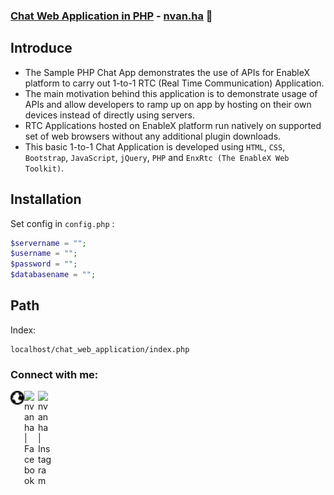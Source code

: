 ### [Chat Web Application in PHP][link] - [nvan.ha][website] 👋

## Introduce
- The Sample PHP Chat App demonstrates the use of APIs for EnableX platform to carry out 1-to-1 RTC (Real Time Communication) Application.
- The main motivation behind this application is to demonstrate usage of APIs and allow developers to ramp up on app by hosting on their own devices instead of directly using servers.
- RTC Applications hosted on EnableX platform run natively on supported set of web browsers without any additional plugin downloads.
- This basic 1-to-1 Chat Application is developed using `HTML`, `CSS`, `Bootstrap`, `JavaScript`, `jQuery`, `PHP` and `EnxRtc (The EnableX Web Toolkit)`.

## Installation
Set config in `config.php` :
```php
$servername = "";
$username = "";
$password = "";
$databasename = "";
```
## Path
Index:
```path
localhost/chat_web_application/index.php
```

### Connect with me:

[<img align="left" alt="nvanha.com" width="22px" src="https://raw.githubusercontent.com/iconic/open-iconic/master/svg/globe.svg" />][website]
[<img align="left" alt="nvanha | Facebook" width="22px" src="https://cdn.jsdelivr.net/npm/simple-icons@v3/icons/facebook.svg" />][facebook]
[<img align="left" alt="nvanha | Instagram" width="22px" src="https://cdn.jsdelivr.net/npm/simple-icons@v3/icons/instagram.svg" />][instagram]

[website]: https://nvanha.github.io/myweb
[instagram]: https://www.instagram.com/_haa_nguyen
[facebook]: https://www.facebook.com/nvh1120
[link]: https://github.com/nvanha/chat_web_application